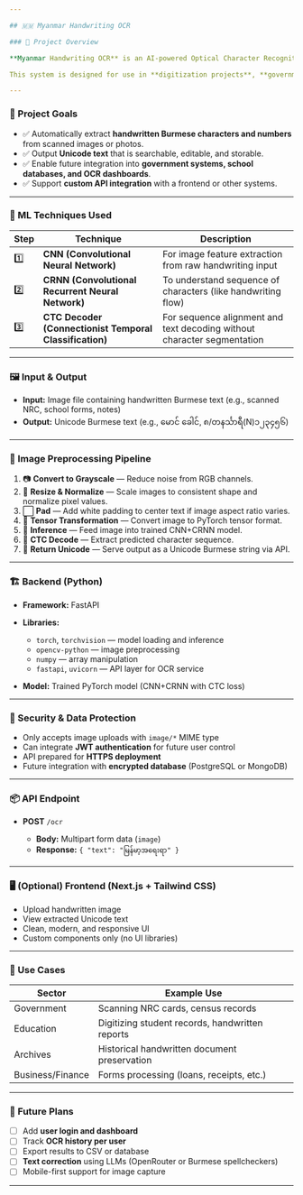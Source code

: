 ```yaml
---

## 🇲🇲 Myanmar Handwriting OCR

### 📌 Project Overview

**Myanmar Handwriting OCR** is an AI-powered Optical Character Recognition system that detects and transcribes handwritten Burmese text from images. It leverages deep learning techniques (CNN + CRNN + CTC decoding) to convert real-world handwritten forms such as NRCs, school documents, and handwritten names into **machine-readable Unicode text**.

This system is designed for use in **digitization projects**, **government forms processing**, and **educational data collection** — helping Myanmar organizations move from paper to digital with greater speed and accuracy.

---
```


### 🎯 Project Goals

* ✅ Automatically extract **handwritten Burmese characters and numbers** from scanned images or photos.
* ✅ Output **Unicode text** that is searchable, editable, and storable.
* ✅ Enable future integration into **government systems, school databases, and OCR dashboards**.
* ✅ Support **custom API integration** with a frontend or other systems.

---

### 🧠 ML Techniques Used

| Step | Technique                                               | Description                                                             |
| ---- | ------------------------------------------------------- | ----------------------------------------------------------------------- |
| 1️⃣  | **CNN (Convolutional Neural Network)**                  | For image feature extraction from raw handwriting input                 |
| 2️⃣  | **CRNN (Convolutional Recurrent Neural Network)**       | To understand sequence of characters (like handwriting flow)            |
| 3️⃣  | **CTC Decoder (Connectionist Temporal Classification)** | For sequence alignment and text decoding without character segmentation |

---

### 🖼️ Input & Output

* **Input:** Image file containing handwritten Burmese text (e.g., scanned NRC, school forms, notes)
* **Output:** Unicode Burmese text (e.g., မောင် ခေါင်, ၈/တနင်္သာရီ(N)၁၂၃၄၅၆)

---

### 🔬 Image Preprocessing Pipeline

1. 📷 **Convert to Grayscale** — Reduce noise from RGB channels.
2. 📏 **Resize & Normalize** — Scale images to consistent shape and normalize pixel values.
3. ⬜ **Pad** — Add white padding to center text if image aspect ratio varies.
4. 🔢 **Tensor Transformation** — Convert image to PyTorch tensor format.
5. 🧠 **Inference** — Feed image into trained CNN+CRNN model.
6. 🧾 **CTC Decode** — Extract predicted character sequence.
7. 🧾 **Return Unicode** — Serve output as a Unicode Burmese string via API.

---

### 🏗️ Backend (Python)

* **Framework:** FastAPI
* **Libraries:**

  * `torch`, `torchvision` — model loading and inference
  * `opencv-python` — image preprocessing
  * `numpy` — array manipulation
  * `fastapi`, `uvicorn` — API layer for OCR service
* **Model:** Trained PyTorch model (CNN+CRNN with CTC loss)

---

### 🔐 Security & Data Protection

* Only accepts image uploads with `image/*` MIME type
* Can integrate **JWT authentication** for future user control
* API prepared for **HTTPS deployment**
* Future integration with **encrypted database** (PostgreSQL or MongoDB)

---

### 📦 API Endpoint

* **POST** `/ocr`

  * **Body:** Multipart form data (`image`)
  * **Response:** `{ "text": "မြန်မာ့အရေးရာ" }`

---

### 🖥️ (Optional) Frontend (Next.js + Tailwind CSS)

* Upload handwritten image
* View extracted Unicode text
* Clean, modern, and responsive UI
* Custom components only (no UI libraries)

---

### 💼 Use Cases

| Sector           | Example Use                                     |
| ---------------- | ----------------------------------------------- |
| Government       | Scanning NRC cards, census records              |
| Education        | Digitizing student records, handwritten reports |
| Archives         | Historical handwritten document preservation    |
| Business/Finance | Forms processing (loans, receipts, etc.)        |

---

### 📌 Future Plans

* [ ] Add **user login and dashboard**
* [ ] Track **OCR history per user**
* [ ] Export results to CSV or database
* [ ] **Text correction** using LLMs (OpenRouter or Burmese spellcheckers)
* [ ] Mobile-first support for image capture

---
